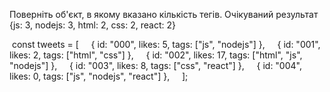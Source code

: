 Поверніть об'єкт, в якому вказано кількість тегів.
Очікуваний результат {js: 3, nodejs: 3, html: 2, css: 2, react: 2}

 const tweets = [
    { id: "000", likes: 5, tags: ["js", "nodejs"] },
    { id: "001", likes: 2, tags: ["html", "css"] },
    { id: "002", likes: 17, tags: ["html", "js", "nodejs"] },
    { id: "003", likes: 8, tags: ["css", "react"] },
    { id: "004", likes: 0, tags: ["js", "nodejs", "react"] },
    ];